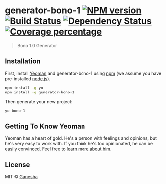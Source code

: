 # generator-bono-1 [![NPM version][npm-image]][npm-url] [![Build Status][travis-image]][travis-url] [![Dependency Status][daviddm-image]][daviddm-url] [![Coverage percentage][coveralls-image]][coveralls-url]
> Bono 1.0 Generator

## Installation

First, install [Yeoman](http://yeoman.io) and generator-bono-1 using [npm](https://www.npmjs.com/) (we assume you have pre-installed [node.js](https://nodejs.org/)).

```bash
npm install -g yo
npm install -g generator-bono-1
```

Then generate your new project:

```bash
yo bono-1
```

## Getting To Know Yeoman

Yeoman has a heart of gold. He&#39;s a person with feelings and opinions, but he&#39;s very easy to work with. If you think he&#39;s too opinionated, he can be easily convinced. Feel free to [learn more about him](http://yeoman.io/).

## License

MIT © [Ganesha](http://sagara.id)


[npm-image]: https://badge.fury.io/js/generator-bono-1.svg
[npm-url]: https://npmjs.org/package/generator-bono-1
[travis-image]: https://travis-ci.org/xinix-technology/generator-bono-1.svg?branch=master
[travis-url]: https://travis-ci.org/xinix-technology/generator-bono-1
[daviddm-image]: https://david-dm.org/xinix-technology/generator-bono-1.svg?theme=shields.io
[daviddm-url]: https://david-dm.org/xinix-technology/generator-bono-1
[coveralls-image]: https://coveralls.io/repos/xinix-technology/generator-bono-1/badge.svg
[coveralls-url]: https://coveralls.io/r/xinix-technology/generator-bono-1
